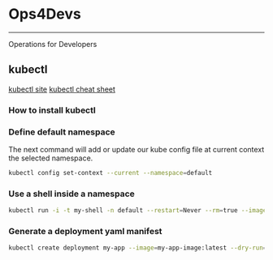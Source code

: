 # Ops4Devs

---

Operations for Developers

## kubectl

[kubectl site](https://kubernetes.io/docs/reference/kubectl/kubectl/)
[kubectl cheat sheet](https://v1-16.docs.kubernetes.io/docs/reference/kubectl/cheatsheet/)

### How to install kubectl

### Define default namespace

The next command will add or update our kube config file at current context the selected namespace.

```bash
kubectl config set-context --current --namespace=default
```

### Use a shell inside a namespace

```bash
kubectl run -i -t my-shell -n default --restart=Never --rm=true --image=alpine:latest -- /bin/ash
``` 

### Generate a deployment yaml manifest

```bash
kubectl create deployment my-app --image=my-app-image:latest --dry-run=client -o yaml > deployment.yaml
``` 
